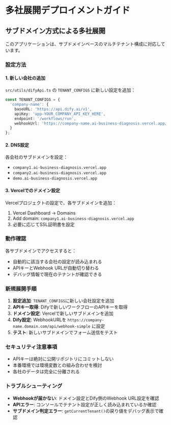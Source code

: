 # 多社展開デプロイメントガイド

## サブドメイン方式による多社展開

このアプリケーションは、サブドメインベースのマルチテナント構成に対応しています。

### 設定方法

#### 1. 新しい会社の追加

`src/utils/difyApi.ts` の `TENANT_CONFIGS` に新しい設定を追加：

```typescript
const TENANT_CONFIGS = {
  'company-name': {
    baseURL: 'https://api.dify.ai/v1',
    apiKey: 'app-YOUR_COMPANY_API_KEY_HERE',
    endpoint: '/workflows/run',
    webhookUrl: 'https://company-name.ai-business-diagnosis.vercel.app/api/webhook-simple'
  }
};
```

#### 2. DNS設定

各会社のサブドメインを設定：
- `company1.ai-business-diagnosis.vercel.app`
- `company2.ai-business-diagnosis.vercel.app`
- `demo.ai-business-diagnosis.vercel.app`

#### 3. Vercelでのドメイン設定

Vercelプロジェクトの設定で、各サブドメインを追加：
1. Vercel Dashboard → Domains
2. Add domain: `company1.ai-business-diagnosis.vercel.app`
3. 必要に応じてSSL証明書を設定

### 動作確認

各サブドメインでアクセスすると：
- 自動的に該当する会社の設定が読み込まれる
- APIキーとWebhook URLが自動切り替わる
- デバッグ情報で現在のテナントが確認できる

### 新規展開手順

1. **設定追加**: `TENANT_CONFIGS`に新しい会社設定を追加
2. **APIキー取得**: Difyで新しいワークフローのAPIキーを取得
3. **ドメイン設定**: Vercelで新しいサブドメインを追加
4. **Dify設定**: WebhookURLを `https://company-name.domain.com/api/webhook-simple` に設定
5. **テスト**: 新しいサブドメインでフォーム送信をテスト

### セキュリティ注意事項

- APIキーは絶対に公開リポジトリにコミットしない
- 本番環境では環境変数との組み合わせを検討
- 各社のデータは完全に分離される

### トラブルシューティング

- **Webhookが届かない**: ドメイン設定とDify側のWebhook URL設定を確認
- **APIエラー**: コンソールでテナント設定が正しく読み込まれているか確認
- **サブドメイン判定エラー**: `getCurrentTenant()`の戻り値をデバッグ表示で確認